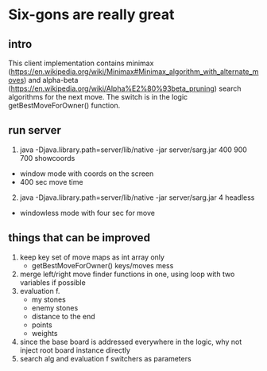 # Six-gons are really great

## intro

This client implementation contains minimax (https://en.wikipedia.org/wiki/Minimax#Minimax_algorithm_with_alternate_moves) and alpha-beta (https://en.wikipedia.org/wiki/Alpha%E2%80%93beta_pruning) search algorithms for the next move. The switch is in the logic getBestMoveForOwner() function.

## run server
1. java -Djava.library.path=server/lib/native -jar server/sarg.jar 400 900 700 showcoords
- window mode with coords on the screen
- 400 sec move time
2. java -Djava.library.path=server/lib/native -jar server/sarg.jar 4 headless
- windowless mode with four sec for move

## things that can be improved
1. keep key set of move maps as int array only
    - getBestMoveForOwner() keys/moves mess
2. merge left/right move finder functions in one, using loop with two variables if possible
3. evaluation f.
    - my stones
    - enemy stones
    - distance to the end
    - points
    - weights
4. since the base board is addressed everywhere in the logic, why not inject root board instance directly   
5. search alg and evaluation f switchers as parameters